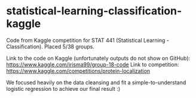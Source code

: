 # statistical-learning-classification-kaggle
Code from Kaggle competition for STAT 441 (Statistical Learning - Classification). Placed 5/38 groups. 

Link to the code on Kaggle (unfortunately outputs do not show on GitHub): https://www.kaggle.com/irisma99/group-18-code 
Link to competition: https://www.kaggle.com/competitions/protein-localization

We focused heavily on the data cleansing and fit a simple-to-understand logistic regression to achieve our final result :)
